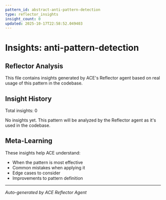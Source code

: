 ```yaml
---
pattern_id: abstract-anti-pattern-detection
type: reflector_insights
insight_count: 0
updated: 2025-10-17T22:58:52.049403
---
```

# Insights: anti-pattern-detection

## Reflector Analysis

This file contains insights generated by ACE's Reflector agent based on real usage of this pattern in the codebase.

## Insight History

Total insights: 0

No insights yet. This pattern will be analyzed by the Reflector agent as it's used in the codebase.

## Meta-Learning

These insights help ACE understand:
- When the pattern is most effective
- Common mistakes when applying it
- Edge cases to consider
- Improvements to pattern definition

---

*Auto-generated by ACE Reflector Agent*

